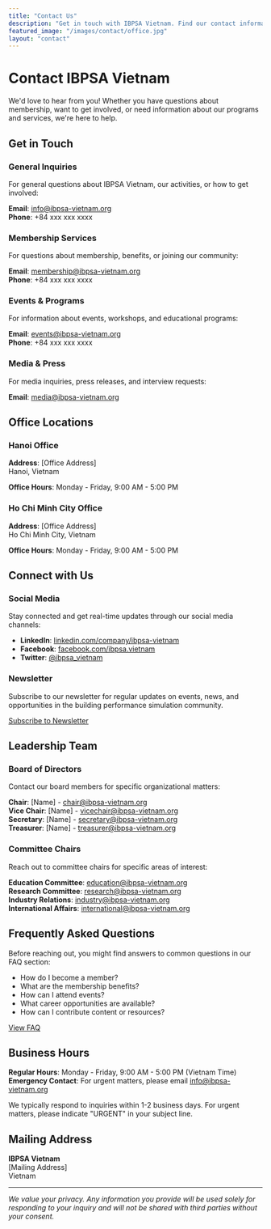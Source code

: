 ```yaml
---
title: "Contact Us"
description: "Get in touch with IBPSA Vietnam. Find our contact information, office locations, and ways to connect with our team and community."
featured_image: "/images/contact/office.jpg"
layout: "contact"
---
```


# Contact IBPSA Vietnam

We'd love to hear from you! Whether you have questions about membership, want to get involved, or need information about our programs and services, we're here to help.

## Get in Touch

### General Inquiries
For general questions about IBPSA Vietnam, our activities, or how to get involved:

**Email**: info@ibpsa-vietnam.org  
**Phone**: +84 xxx xxx xxxx

### Membership Services
For questions about membership, benefits, or joining our community:

**Email**: membership@ibpsa-vietnam.org  
**Phone**: +84 xxx xxx xxxx

### Events & Programs
For information about events, workshops, and educational programs:

**Email**: events@ibpsa-vietnam.org  
**Phone**: +84 xxx xxx xxxx

### Media & Press
For media inquiries, press releases, and interview requests:

**Email**: media@ibpsa-vietnam.org

## Office Locations

### Hanoi Office
**Address**: [Office Address]  
Hanoi, Vietnam

**Office Hours**: Monday - Friday, 9:00 AM - 5:00 PM

### Ho Chi Minh City Office
**Address**: [Office Address]  
Ho Chi Minh City, Vietnam

**Office Hours**: Monday - Friday, 9:00 AM - 5:00 PM

## Connect with Us

### Social Media
Stay connected and get real-time updates through our social media channels:

- **LinkedIn**: [linkedin.com/company/ibpsa-vietnam](https://linkedin.com/company/ibpsa-vietnam)
- **Facebook**: [facebook.com/ibpsa.vietnam](https://facebook.com/ibpsa.vietnam)
- **Twitter**: [@ibpsa_vietnam](https://twitter.com/ibpsa_vietnam)

### Newsletter
Subscribe to our newsletter for regular updates on events, news, and opportunities in the building performance simulation community.

[Subscribe to Newsletter](/news/newsletter/)

## Leadership Team

### Board of Directors
Contact our board members for specific organizational matters:

**Chair**: [Name] - chair@ibpsa-vietnam.org  
**Vice Chair**: [Name] - vicechair@ibpsa-vietnam.org  
**Secretary**: [Name] - secretary@ibpsa-vietnam.org  
**Treasurer**: [Name] - treasurer@ibpsa-vietnam.org

### Committee Chairs
Reach out to committee chairs for specific areas of interest:

**Education Committee**: education@ibpsa-vietnam.org  
**Research Committee**: research@ibpsa-vietnam.org  
**Industry Relations**: industry@ibpsa-vietnam.org  
**International Affairs**: international@ibpsa-vietnam.org

## Frequently Asked Questions

Before reaching out, you might find answers to common questions in our FAQ section:

- How do I become a member?
- What are the membership benefits?
- How can I attend events?
- What career opportunities are available?
- How can I contribute content or resources?

[View FAQ](/about/faq/)

## Business Hours

**Regular Hours**: Monday - Friday, 9:00 AM - 5:00 PM (Vietnam Time)  
**Emergency Contact**: For urgent matters, please email info@ibpsa-vietnam.org

We typically respond to inquiries within 1-2 business days. For urgent matters, please indicate "URGENT" in your subject line.

## Mailing Address

**IBPSA Vietnam**  
[Mailing Address]  
Vietnam

---

*We value your privacy. Any information you provide will be used solely for responding to your inquiry and will not be shared with third parties without your consent.*